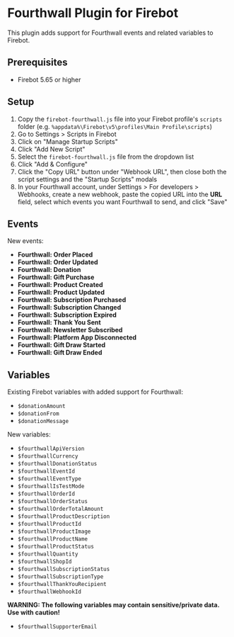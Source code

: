 # Fourthwall Plugin for Firebot

This plugin adds support for Fourthwall events and related variables to Firebot.

## Prerequisites
- Firebot 5.65 or higher

## Setup

1. Copy the `firebot-fourthwall.js` file into your Firebot profile's `scripts` folder (e.g. `%appdata%\Firebot\v5\profiles\Main Profile\scripts`)
2. Go to Settings > Scripts in Firebot
3. Click on "Manage Startup Scripts"
4. Click "Add New Script"
5. Select the `firebot-fourthwall.js` file from the dropdown list
6. Click "Add & Configure"
7. Click the "Copy URL" button under "Webhook URL", then close both the script settings and the "Startup Scripts" modals
8. In your Fourthwall account, under Settings > For developers > Webhooks, create a new webhook, paste the copied URL into the **URL** field, select which events you want Fourthwall to send, and click "Save"

## Events

New events:
- **Fourthwall: Order Placed**
- **Fourthwall: Order Updated**
- **Fourthwall: Donation**
- **Fourthwall: Gift Purchase**
- **Fourthwall: Product Created**
- **Fourthwall: Product Updated**
- **Fourthwall: Subscription Purchased**
- **Fourthwall: Subscription Changed**
- **Fourthwall: Subscription Expired**
- **Fourthwall: Thank You Sent**
- **Fourthwall: Newsletter Subscribed**
- **Fourthwall: Platform App Disconnected**
- **Fourthwall: Gift Draw Started**
- **Fourthwall: Gift Draw Ended**

## Variables

Existing Firebot variables with added support for Fourthwall:
- `$donationAmount`
- `$donationFrom`
- `$donationMessage`

New variables:
- `$fourthwallApiVersion`
- `$fourthwallCurrency`
- `$fourthwallDonationStatus`
- `$fourthwallEventId`
- `$fourthwallEventType`
- `$fourthwallIsTestMode`
- `$fourthwallOrderId`
- `$fourthwallOrderStatus`
- `$fourthwallOrderTotalAmount`
- `$fourthwallProductDescription`
- `$fourthwallProductId`
- `$fourthwallProductImage`
- `$fourthwallProductName`
- `$fourthwallProductStatus`
- `$fourthwallQuantity`
- `$fourthwallShopId`
- `$fourthwallSubscriptionStatus`
- `$fourthwallSubscriptionType`
- `$fourthwallThankYouRecipient`
- `$fourthwallWebhookId`

**WARNING: The following variables may contain sensitive/private data. Use with caution!**

- `$fourthwallSupporterEmail`